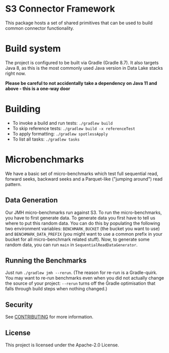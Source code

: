 # S3 Connector Framework

This package hosts a set of shared primitives that can be used to build common connector functionality.

# Build system

The project is configured to be built via Gradle (Gradle 8.7). It also targets Java 8, as this is the most commonly used Java version in Data Lake stacks right now.

**Please be careful to not accidentally take a dependency on Java 11 and above - this is a one-way door** 

# Building
* To invoke a build and run tests: `./gradlew build`
* To skip reference tests: `./gradlew build -x referenceTest`
* To apply formatting: `./gradlew spotlessApply`
* To list all tasks: `./gradlew tasks`

# Microbenchmarks

We have a basic set of micro-benchmarks which test full sequential read, forward seeks, backward seeks and a 
Parquet-like ("jumping around") read pattern.

## Data Generation

Our JMH micro-benchmarks run against S3. To run the micro-benchmarks, you have to first generate data. To generate data 
you first have to tell us where to put this random data.  You can do this by populating the following two environment 
variables: `BENCHMARK_BUCKET` (the bucket you want to use) and `BENCHMARK_DATA_PREFIX` (you might want to use a common 
prefix in your bucket for all micro-benchmark related stuff). Now, to generate some random data, you can run `main` in 
`SequentialReadDataGenerator`.

## Running the Benchmarks

Just run `./gradlew jmh --rerun`. (The reason for re-run is a Gradle-quirk. You may want to re-run benchmarks even when
you did not actually change the source of your project: `--rerun` turns off the Gradle optimisation that falls through
build steps when nothing changed.)


## Security

See [CONTRIBUTING](CONTRIBUTING.md#security-issue-notifications) for more information.

## License

This project is licensed under the Apache-2.0 License.